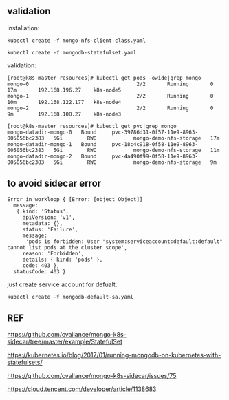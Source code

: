 ## validation

installation: 

```
kubectl create -f mongo-nfs-client-class.yaml

kubectl create -f mongodb-statefulset.yaml
```

validation:

```
[root@k8s-master resources]# kubectl get pods -owide|grep mongo
mongo-0                                   2/2       Running       0          17m       192.168.196.27    k8s-node5
mongo-1                                   2/2       Running       0          10m       192.168.122.177   k8s-node4
mongo-2                                   2/2       Running       0          9m        192.168.108.27    k8s-node3

[root@k8s-master resources]# kubectl get pvc|grep mongo
mongo-datadir-mongo-0   Bound     pvc-39786d31-0f57-11e9-8963-005056bc2383   5Gi        RWO            mongo-demo-nfs-storage   17m
mongo-datadir-mongo-1   Bound     pvc-18c4c918-0f58-11e9-8963-005056bc2383   5Gi        RWO            mongo-demo-nfs-storage   11m
mongo-datadir-mongo-2   Bound     pvc-4a490f99-0f58-11e9-8963-005056bc2383   5Gi        RWO            mongo-demo-nfs-storage   9m

```

## to avoid sidecar error

```
Error in workloop { [Error: [object Object]]
  message:
   { kind: 'Status',
     apiVersion: 'v1',
     metadata: {},
     status: 'Failure',
     message:
      'pods is forbidden: User "system:serviceaccount:default:default" cannot list pods at the cluster scope',
     reason: 'Forbidden',
     details: { kind: 'pods' },
     code: 403 },
  statusCode: 403 }

```

just create service account for defualt.
```
kubectl create -f mongodb-default-sa.yaml

```

## REF

https://github.com/cvallance/mongo-k8s-sidecar/tree/master/example/StatefulSet

https://kubernetes.io/blog/2017/01/running-mongodb-on-kubernetes-with-statefulsets/

https://github.com/cvallance/mongo-k8s-sidecar/issues/75

https://cloud.tencent.com/developer/article/1138683
